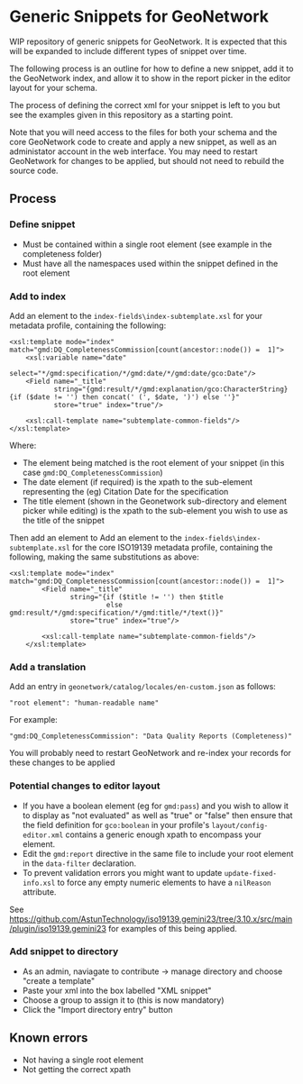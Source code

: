 # Generic Snippets for GeoNetwork

WIP repository of generic snippets for GeoNetwork. It is expected that this will be expanded to include different types of snippet over time.

The following process is an outline for how to define a new snippet, add it to the GeoNetwork index, and allow it to show in the report picker in the editor layout for your schema. 

The process of defining the correct xml for your snippet is left to you but see the examples given in this repository as a starting point.

Note that you will need access to the files for both your schema and the core GeoNetwork code to create and apply a new snippet, as well as an administator account in the web interface. You may need to restart GeoNetwork for changes to be applied, but should not need to rebuild the source code.

## Process

### Define snippet

* Must be contained within a single root element (see example in the completeness folder)
* Must have all the namespaces used within the snippet defined in the root element

### Add to index

Add an element to the `index-fields\index-subtemplate.xsl` for your metadata profile, containing the following:

	<xsl:template mode="index" match="gmd:DQ_CompletenessCommission[count(ancestor::node()) =  1]">
	    <xsl:variable name="date"
	                  select="*/gmd:specification/*/gmd:date/*/gmd:date/gco:Date"/>
	    <Field name="_title"
	           string="{gmd:result/*/gmd:explanation/gco:CharacterString}{if ($date != '') then concat(' (', $date, ')') else ''}"
	           store="true" index="true"/>

	    <xsl:call-template name="subtemplate-common-fields"/>
	</xsl:template>


Where:

* The element being matched is the root element of your snippet (in this case `gmd:DQ_CompletenessCommission`)
* The date element (if required) is the xpath to the sub-element representing the (eg) Citation Date for the specification
* The title element (shown in the Geonetwork sub-directory and element picker while editing) is the xpath to the sub-element you wish to use as the title of the snippet

Then add an element to 
Add an element to the `index-fields\index-subtemplate.xsl` for the core ISO19139 metadata profile, containing the following, making the same substitutions as above:

	<xsl:template mode="index" match="gmd:DQ_CompletenessCommission[count(ancestor::node()) =  1]">
            <Field name="_title"
                   string="{if ($title != '') then $title
                            else gmd:result/*/gmd:specification/*/gmd:title/*/text()}"
                   store="true" index="true"/>

            <xsl:call-template name="subtemplate-common-fields"/>
        </xsl:template>


### Add a translation

Add an entry in `geonetwork/catalog/locales/en-custom.json` as follows:

	"root element": "human-readable name"

For example:

	"gmd:DQ_CompletenessCommission": "Data Quality Reports (Completeness)"

You will probably need to restart GeoNetwork and re-index your records for these changes to be applied

### Potential changes to editor layout

* If you have a boolean element (eg for `gmd:pass`) and you wish to allow it to display as "not evaluated" as well as "true" or "false" then ensure that the field definition for `gco:boolean` in your profile's `layout/config-editor.xml` contains a generic enough xpath to encompass your element.
* Edit the `gmd:report` directive in the same file to include your root element in the `data-filter` declaration.
* To prevent validation errors you might want to update `update-fixed-info.xsl` to force any empty numeric elements to have a `nilReason` attribute.

See https://github.com/AstunTechnology/iso19139.gemini23/tree/3.10.x/src/main/plugin/iso19139.gemini23 for examples of this being applied.

### Add snippet to directory

* As an admin, naviagate to contribute -> manage directory and choose "create a template"
* Paste your xml into the box labelled "XML snippet"
* Choose a group to assign it to (this is now mandatory)
* Click the "Import directory entry" button


## Known errors

* Not having a single root element
* Not getting the correct xpath
